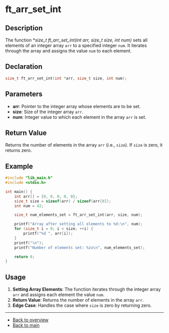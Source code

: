 
# ft_arr_set_int

## Description

The function **size_t ft_arr_set_int(int *arr, size_t size, int num)** sets all elements of an integer array `arr` to a specified integer `num`. It iterates through the array and assigns the value `num` to each element.

## Declaration

```c
size_t ft_arr_set_int(int *arr, size_t size, int num);
```

## Parameters

- **arr**: Pointer to the integer array whose elements are to be set.
- **size**: Size of the integer array `arr`.
- **num**: Integer value to which each element in the array `arr` is set.

## Return Value

Returns the number of elements in the array `arr` (i.e., `size`). If `size` is zero, it returns zero.

## Example

```c
#include "lib_main.h"
#include <stdio.h>

int main() {
    int arr[] = {0, 0, 0, 0, 0};
    size_t size = sizeof(arr) / sizeof(arr[0]);
    int num = 42;

    size_t num_elements_set = ft_arr_set_int(arr, size, num);

    printf("Array after setting all elements to %d:\n", num);
    for (size_t i = 0; i < size; ++i) {
        printf("%d ", arr[i]);
    }
    printf("\n");
    printf("Number of elements set: %zu\n", num_elements_set);

    return 0;
}
```

## Usage

1. **Setting Array Elements**: The function iterates through the integer array `arr` and assigns each element the value `num`.
2. **Return Value**: Returns the number of elements in the array `arr`.
3. **Edge Case**: Handles the case where `size` is zero by returning zero.

---

- [Back to overview](../Overview_about_function.md)
- [Back to main](/)
